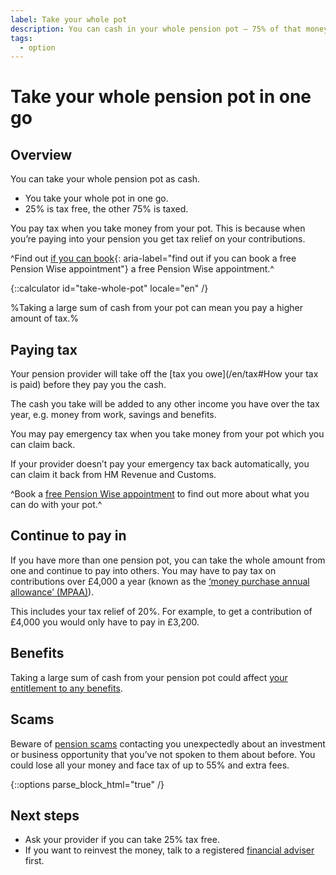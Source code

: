 ```yaml
---
label: Take your whole pot
description: You can cash in your whole pension pot – 75% of that money is taxable.
tags:
  - option
---
```


# Take your whole pension pot in one go

## Overview

You can take your whole pension pot as cash.

- You take your whole pot in one go.
- 25% is tax free, the other 75% is taxed.

You pay tax when you take money from your pot. This is because when you’re paying into your pension you get tax relief on your contributions.

^Find out [if you can book](/en/pension-type-tool){: aria-label="find out if you can book a free Pension Wise appointment"} a free Pension Wise appointment.^

{::calculator id="take-whole-pot" locale="en" /}

%Taking a large sum of cash from your pot can mean you pay a higher amount of tax.%

## Paying tax

Your pension provider will take off the [tax you owe](/en/tax#How your tax is paid) before they pay you the cash.

The cash you take will be added to any other income you have over the tax year, e.g. money from work, savings and benefits.

You may pay emergency tax when you take money from your pot which you can claim back.

If your provider doesn’t pay your emergency tax back automatically, you can claim it back from
HM Revenue and Customs.

^Book a [free Pension Wise appointment](/en/appointments?icn=book-appointment&amp;ici=bottom-take-whole-pot) to find out more about what you can do with your pot.^

## Continue to pay in

If you have more than one pension pot, you can take the whole amount from one and continue to pay into others. You may have to pay tax on contributions over £4,000 a year (known as the [‘money purchase annual allowance’ (MPAA)](https://www.gov.uk/tax-on-your-private-pension/annual-allowance#lower-allowance-if-you-take-money-from-a-pension-pot)).

This includes your tax relief of 20%. For example, to get a contribution of £4,000 you would only have to pay in £3,200.

## Benefits

Taking a large sum of cash from your pension pot could affect [your entitlement to any benefits](/en/benefits).

## Scams

Beware of [pension scams](/en/scams) contacting you unexpectedly about an investment or business opportunity that you’ve not spoken to them about before. You could lose all your money and face tax of up to 55% and extra fees.

{::options parse_block_html="true" /}
<div class="next-steps next-steps--whole-pot">

## Next steps

- Ask your provider if you can take 25% tax free.
- If you want to reinvest the money, talk to a registered [financial adviser](/en/financial-advice) first.

</div>
